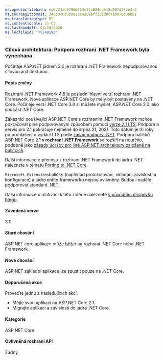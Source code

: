 ```yaml
---
ms.openlocfilehash: ec6724ab378dd614c55a024ede18d997d27be3a3
ms.sourcegitcommit: 34dc3c0d0d0a1cc418abff259d9daa8078d00b81
ms.translationtype: MT
ms.contentlocale: cs-CZ
ms.lasthandoff: 03/19/2020
ms.locfileid: "79549593"
---
```

### <a name="target-framework-net-framework-support-dropped"></a>Cílová architektura: Podpora rozhraní .NET Framework byla vynechána.

Počínaje ASP.NET jádrem 3.0 je rozhraní .NET Framework nepodporovanou cílovou architekturou.

#### <a name="change-description"></a>Popis změny

Rozhraní .NET Framework 4.8 je poslední hlavní verzí rozhraní .NET Framework. Nové aplikace ASP.NET Core by měly být postaveny na .NET Core. Počínaje verzí .NET Core 3.0 si můžete myslet, ASP.NET Core 3.0 jako součást .NET Core.

Zákazníci používající ASP.NET Core s rozhraním .NET Framework mohou pokračovat plně podporovaným způsobem pomocí [verze 2.1 LTS](https://dotnet.microsoft.com/download/dotnet-core/2.1). Podpora a servis pro 2.1 pokračuje nejméně do srpna 21, 2021. Toto datum je tři roky po prohlášení o vydání LTS podle [zásad podpory .NET](https://dotnet.microsoft.com/platform/support-policy). Podpora balíčků ASP.NET Core 2.1 **v rozhraní .NET Framework** se rozšíří na neurčito, podobně jako [zásady údržby pro jiné ASP.NET architektury založené na balíčcích](https://dotnet.microsoft.com/platform/support/policy/aspnet).

Další informace o přenosu z rozhraní .NET Framework do jádra .NET naleznete v [tématu Porting to .NET Core](~/docs/core/porting/index.md).

`Microsoft.Extensions`balíčky (například protokolování, vkládání závislostí a konfigurace) a jádro entity frameworku nejsou ovlivněny. Budou i nadále podporovat standard .NET.

Další informace o motivaci k této změně naleznete [v původním příspěvku blogu](https://devblogs.microsoft.com/aspnet/a-first-look-at-changes-coming-in-asp-net-core-3-0/).

#### <a name="version-introduced"></a>Zavedená verze

3.0

#### <a name="old-behavior"></a>Staré chování

ASP.NET core aplikace může běžet na rozhraní .NET Core nebo .NET Framework.

#### <a name="new-behavior"></a>Nové chování

ASP.NET základní aplikace lze spustit pouze na .NET Core.

#### <a name="recommended-action"></a>Doporučená akce

Proveďte jednu z následujících akcí:

- Mějte svou aplikaci na ASP.NET Core 2.1.
- Migrujte aplikaci a závislosti do jádra .NET Core.

#### <a name="category"></a>Kategorie

ASP.NET Core

#### <a name="affected-apis"></a>Ovlivněná rozhraní API

Žádný

<!-- 

#### Affected APIs

Not detectable via API analysis

-->
